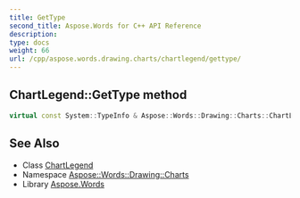 ```yaml
---
title: GetType
second_title: Aspose.Words for C++ API Reference
description: 
type: docs
weight: 66
url: /cpp/aspose.words.drawing.charts/chartlegend/gettype/
---
```

## ChartLegend::GetType method




```cpp
virtual const System::TypeInfo & Aspose::Words::Drawing::Charts::ChartLegend::GetType() const override
```

## See Also

* Class [ChartLegend](../)
* Namespace [Aspose::Words::Drawing::Charts](../../)
* Library [Aspose.Words](../../../)

